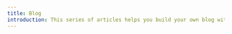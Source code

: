 ```yaml
---
title: Blog
introduction: This series of articles helps you build your own blog with hugo from scratch.
---
```

